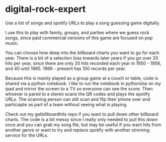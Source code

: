 # digital-rock-expert

Use a list of songs and spotify URLs to play a song guessing game digitally.

I use this to play with family, groups, and parties where we guess rock songs, since paid commercial versions of this game are focused on pop music.

You can choose how deep into the billboard charts you want to go for each year. There is a bit of a selection bias towards later years if you go over 20 hits per year, since there are only 20 hits recorded each
year in 1950 - 1956, and 40 until 1965. 1966 - present has 100 records per year.

Because this is mainly played as a group game at a couch or table, code is shared via a python notebook. I like to run the notebook in pythonista on my ipad and mirror the screen to a TV so everyone can see the score. Then whoever is pared to a stereo scans the QR codes and plays the spotify URLs. The scanning person can still scan and flip their phone over and particiapte as part of a team without seeing what is playing.

Check out my getbillboardhits repo if you want to pull down other billboard charts. The code is a bit messy since I really only needed to pull this down once and you can grab my song file, but may be useful if you want hits from another genre or want to try and replace spotify with another streming service for the URLs.
